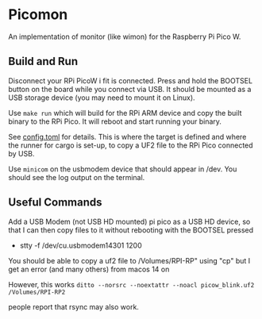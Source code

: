 # Picomon

An implementation of monitor (like wimon) for the Raspberry Pi Pico W.

## Build and Run
Disconnect your RPi PicoW i fit is connected.
Press and hold the BOOTSEL button on the board while you connect via USB.
It should be mounted as a USB storage device (you may need to mount it on Linux).

Use `make run` which will build for the RPi ARM device and copy the built binary to the RPi Pico.
It will reboot and start running your binary.

See [config.toml](./.cargo/config.toml) for details. This is where the target is defined and
where the runner for cargo is set-up, to copy a UF2 file to the RPi Pico connected by USB.

Use `minicom` on the usbmodem device that should appear in /dev. You should see the log output on the terminal.

## Useful Commands
Add a USB Modem (not USB HD mounted) pi pico as a USB HD device, so 
that I can then copy files to it without rebooting with the BOOTSEL pressed
- stty -f /dev/cu.usbmodem14301 1200

You should be able to copy a uf2 file to /Volumes/RPI-RP" using "cp" but I get an
error (and many others) from macos 14 on

However, this works
`ditto --norsrc --noextattr --noacl picow_blink.uf2 /Volumes/RPI-RP2`

people report that rsync may also work.